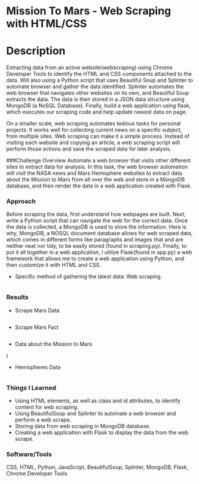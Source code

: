 # Mission To Mars - Web Scraping with HTML/CSS

# Description
Extracting data from an active website(webscraping) using Chrome Developer Tools to identify the HTML and CSS components attached to the data. Will also using a Python script that uses Beautiful Soup and Splinter to automate browser and gather the data identified. 
Splinter automates the web browser that navigates other websites on its own, and Beautiful Soup extracts the data. 
The data is then stored in a JSON data structure using MongoDB (a NoSQL Database).
Finally, build a web application using flask, which executes our scraping code and help update newest data on page.

On a smaller scale, web scraping automates tedious tasks for personal projects. It works well for collecting current news on a specific subject, from multiple sites. Web scraping can make it a simple process. Instead of visiting each website and copying an article, a web scraping script will perform those actions and save the scraped data for later analysis.

###Challenge Overview 
Automate a web browser that visits other different sites to extract data for analysis. In this task, the web browser automation will visit the NASA news and Mars Hemisphere websites to extract data about the Mission to Mars from all over the web and store in a MongoDB database, and then render the data in a web application created with Flask.

### Approach
Before scraping the data, first understand how webpages are built. Next, write a Python script that can navigate the web for the correct data. Once the data is collected, a MongoDB is used to store the information. Here is why, MongoDB, a NOSQL document database allows for web scraped data, which comes in different forms like paragraphs and images that and are neither neat nor tidy, to be easily stored (found in scraping.py). Finally, to put it all together in a web application, I utilize Flask(found in app.py) a web framework that allows me to create a web application using Python, and then customize it with HTML and CSS.

* Specific method of gathering the latest data: Web scraping. 

![]()

### Results

* Scrape Mars Data

![]()

* Scrape Mars Fact

![]()

* Data about the Mission to Mars

![]())

* Hemispheres Data

![]()



### Things I Learned
* Using HTML elements, as well as class and id attributes, to identify content for web scraping.
* Using BeautifulSoup and Splinter to automate a web browser and perform a web scrape.
* Storing data from web scraping in MongoDB database.
* Creating a web application with Flask to display the data from the web scrape.

### Software/Tools
CSS, HTML, Python, JavaScript, BeautifulSoup, Splinter, MongoDB, Flask, Chrome Developer Tools